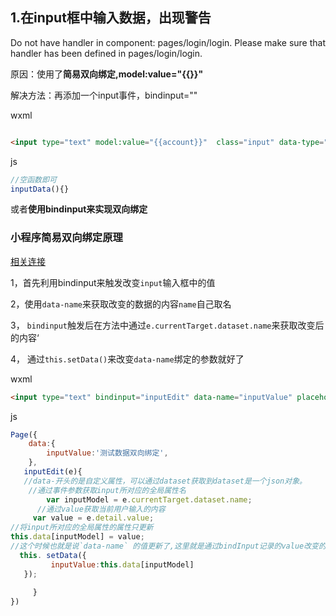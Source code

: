 ## 1.在input框中输入数据，出现警告

Do not have  handler in component: pages/login/login. Please make sure that  handler has been defined in pages/login/login.

原因：使用了**简易双向绑定,model:value="{{}}"**

解决方法：再添加一个input事件，bindinput=""

wxml

```html

<input type="text" model:value="{{account}}"  class="input" data-type="account" bindfocus="focusInput" bindblur="blurInput" bindinput="inputData" />
```

js

```js
//空函数即可
inputData(){}
```

或者**使用bindinput来实现双向绑定**

### 小程序简易双向绑定原理

[相关连接](https://juejin.cn/post/6844904029626040334)

1，首先利用bindinput来触发改变`input`输入框中的值

2，使用`data-name`来获取改变的数据的内容`name`自己取名

3， `bindinput`触发后在方法中通过`e.currentTarget.dataset.name`来获取改变后的内容‘

4， 通过`this.setData()`来改变`data-name`绑定的参数就好了

wxml

```html
<input type="text" bindinput="inputEdit" data-name="inputValue" placeholder="姓名" value="{{inputValue}}">
```

js

```js
Page({
    data:{
        inputValue:'测试数据双向绑定',
    },
   inputEdit(e){
   //data-开头的是自定义属性，可以通过dataset获取到dataset是一个json对象。
    //通过事件参数获取input所对应的全局属性名
        var inputModel = e.currentTarget.dataset.name;
      //通过value获取当前用户输入的内容
     var value = e.detail.value;
//将input所对应的全局属性的属性只更新
this.data[inputModel] = value;   
//这个时候也就是说`data-name` 的值更新了,这里就是通过bindInput记录的value改变的值，存起来
  this. setData({
         inputValue:this.data[inputModel] 
   });
     
     }
})
```

